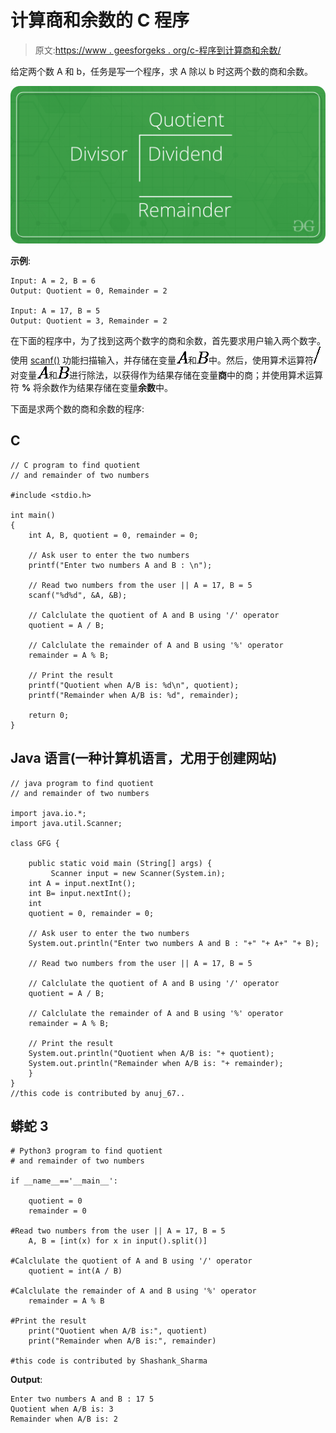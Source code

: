 # 计算商和余数的 C 程序

> 原文:[https://www . geesforgeks . org/c-程序到计算商和余数/](https://www.geeksforgeeks.org/c-program-to-compute-quotient-and-remainder/)

给定两个数 A 和 b，任务是写一个程序，求 A 除以 b 时这两个数的商和余数。

![quotient_remainder](img/48307f093027833b1699d7ab70c03dbf.png)

**示例**:

```
Input: A = 2, B = 6
Output: Quotient = 0, Remainder = 2

Input: A = 17, B = 5
Output: Quotient = 3, Remainder = 2

```

在下面的程序中，为了找到这两个数字的商和余数，首先要求用户输入两个数字。使用 [scanf()](https://www.geeksforgeeks.org/scanf-fscanf-sscanf-scanf_s-fscanf_s-sscanf_s/) 功能扫描输入，并存储在变量![A](img/cc10d3b72431cdd6ba563d3cc2a57d7f.png "Rendered by QuickLaTeX.com")和![B](img/76d8ee369d9167cdfb7489cf2a197486.png "Rendered by QuickLaTeX.com")中。然后，使用算术运算符![/](img/5e0a3a2aebbafd9e20666ad6a118f4c1.png "Rendered by QuickLaTeX.com")对变量![A](img/cc10d3b72431cdd6ba563d3cc2a57d7f.png "Rendered by QuickLaTeX.com")和![B](img/76d8ee369d9167cdfb7489cf2a197486.png "Rendered by QuickLaTeX.com")进行除法，以获得作为结果存储在变量**商**中的商；并使用算术运算符 **%** 将余数作为结果存储在变量**余数**中。

下面是求两个数的商和余数的程序:

## C

```
// C program to find quotient
// and remainder of two numbers

#include <stdio.h>

int main()
{
    int A, B, quotient = 0, remainder = 0;

    // Ask user to enter the two numbers
    printf("Enter two numbers A and B : \n");

    // Read two numbers from the user || A = 17, B = 5
    scanf("%d%d", &A, &B);

    // Calclulate the quotient of A and B using '/' operator
    quotient = A / B;

    // Calclulate the remainder of A and B using '%' operator
    remainder = A % B;

    // Print the result
    printf("Quotient when A/B is: %d\n", quotient);
    printf("Remainder when A/B is: %d", remainder);

    return 0;
}
```

## Java 语言(一种计算机语言，尤用于创建网站)

```
// java program to find quotient
// and remainder of two numbers

import java.io.*;
import java.util.Scanner;

class GFG {

    public static void main (String[] args) {
         Scanner input = new Scanner(System.in);
    int A = input.nextInt();
    int B= input.nextInt();
    int 
    quotient = 0, remainder = 0;

    // Ask user to enter the two numbers
    System.out.println("Enter two numbers A and B : "+" "+ A+" "+ B);

    // Read two numbers from the user || A = 17, B = 5

    // Calclulate the quotient of A and B using '/' operator
    quotient = A / B;

    // Calclulate the remainder of A and B using '%' operator
    remainder = A % B;

    // Print the result
    System.out.println("Quotient when A/B is: "+ quotient);
    System.out.println("Remainder when A/B is: "+ remainder);
    }
}
//this code is contributed by anuj_67..
```

## 蟒蛇 3

```
# Python3 program to find quotient 
# and remainder of two numbers

if __name__=='__main__':

    quotient = 0
    remainder = 0

#Read two numbers from the user || A = 17, B = 5
    A, B = [int(x) for x in input().split()]

#Calclulate the quotient of A and B using '/' operator
    quotient = int(A / B)

#Calclulate the remainder of A and B using '%' operator
    remainder = A % B

#Print the result
    print("Quotient when A/B is:", quotient)
    print("Remainder when A/B is:", remainder)

#this code is contributed by Shashank_Sharma
```

**Output**:

```
Enter two numbers A and B : 17 5
Quotient when A/B is: 3
Remainder when A/B is: 2

```